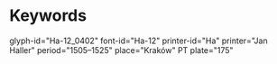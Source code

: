 # Keywords
glyph-id="Ha-12_0402"
font-id="Ha-12"
printer-id="Ha"
printer="Jan Haller"
period="1505–1525"
place="Kraków"
PT plate="175"
